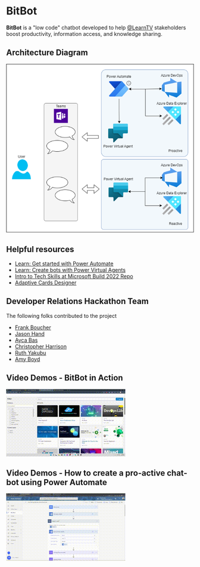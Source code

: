 # BitBot
**BitBot** is a "low code" chatbot developed to help [@LearnTV](https://twitter.com/learntv) stakeholders boost productivity, information access, and knowledge sharing.

## Architecture Diagram

![Architecture Diagram](images/BitBot_global_2.png)

## Helpful resources

- [Learn: Get started with Power Automate](https://docs.microsoft.com/en-us/learn/modules/get-started-flows/)
- [Learn: Create bots with Power Virtual Agents](https://docs.microsoft.com/en-us/learn/paths/work-power-virtual-agents/)
- [Intro to Tech Skills at Microsoft Build 2022 Repo](https://github.com/microsoft/AcademicContent/tree/main/microsoft-conferences/2022/Build)
- [Adaptive Cards Designer](https://adaptivecards.io/designer/)

## Developer Relations Hackathon Team

The following folks contributed to the project

- [Frank Boucher](https://twitter.com/fboucher)
- [Jason Hand](https://twitter.com/jasonhand)
- [Ayca Bas](https://twitter.com/aycabs/)
- [Christopher Harrison](https://twitter.com/geektrainer)
- [Ruth Yakubu](https://twitter.com/ruthieyakubu)
- [Amy Boyd](https://twitter.com/AmyKateNicho)


## Video Demos - BitBot in Action

[![YouTube video](images/BitBotBuildDemo.gif)](https://youtu.be/0tSvKY8uTgE)

## Video Demos - How to create a pro-active chat-bot using Power Automate

[![YouTube video](images/makingOf-pro-activePreview.gif)](https://youtu.be/-sAlW8VXbZc)
